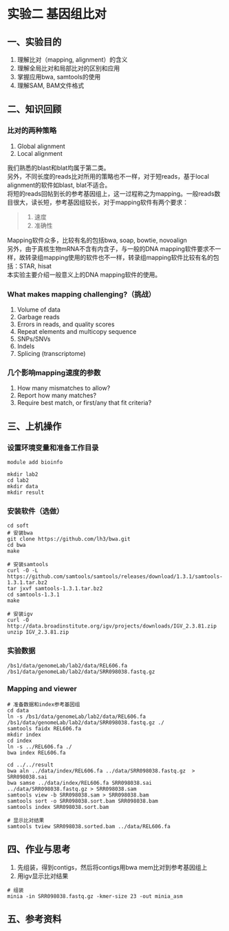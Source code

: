 # 实验二 基因组比对  
## 一、实验目的  
1. 理解比对（mapping, alignment）的含义  
2. 理解全局比对和局部比对的区别和应用  
3. 掌握应用bwa, samtools的使用  
4. 理解SAM, BAM文件格式  

## 二、知识回顾  

### 比对的两种策略  
1. Global alignment
2. Local alignment

我们熟悉的blast和blat均属于第二类。   
另外，不同长度的reads比对所用的策略也不一样，对于短reads，基于local alignment的软件如blast, blat不适合。  
将短的reads回帖到长的参考基因组上，这一过程称之为mapping。一般reads数目很大，读长短，参考基因组较长，对于mapping软件有两个要求：

> 1. 速度
> 2. 准确性
 
Mapping软件众多，比较有名的包括bwa, soap, bowtie, novoalign  
另外，由于真核生物mRNA不含有内含子，与一般的DNA mapping软件要求不一样，故转录组mapping使用的软件也不一样，转录组mapping软件比较有名的包括：STAR, hisat  
本实验主要介绍一般意义上的DNA mapping软件的使用。  

### What makes mapping challenging?（挑战）
1. Volume of data
2. Garbage reads
3. Errors in reads, and quality scores
4. Repeat elements and multicopy sequence
5. SNPs/SNVs
6. Indels
7. Splicing (transcriptome)

### 几个影响mapping速度的参数  
1. How many mismatches to allow?
2. Report how many matches?
3. Require best match, or first/any that fit criteria?

## 三、上机操作  
### 设置环境变量和准备工作目录  
```
module add bioinfo

mkdir lab2
cd lab2
mkdir data
mkdir result
```
### 安装软件（选做）  
```
cd soft
# 安装bwa
git clone https://github.com/lh3/bwa.git
cd bwa 
make

# 安装samtools
curl -O -L https://github.com/samtools/samtools/releases/download/1.3.1/samtools-1.3.1.tar.bz2
tar jxvf samtools-1.3.1.tar.bz2
cd samtools-1.3.1
make

# 安装igv
curl -O http://data.broadinstitute.org/igv/projects/downloads/IGV_2.3.81.zip
unzip IGV_2.3.81.zip
``` 

### 实验数据  
```
/bs1/data/genomeLab/lab2/data/REL606.fa
/bs1/data/genomeLab/lab2/data/SRR098038.fastq.gz
```
### Mapping and viewer  
```
# 准备数据和index参考基因组
cd data
ln -s /bs1/data/genomeLab/lab2/data/REL606.fa /bs1/data/genomeLab/lab2/data/SRR098038.fastq.gz ./
samtools faidx REL606.fa
mkdir index
cd index
ln -s ../REL606.fa ./
bwa index REL606.fa

cd ../../result
bwa aln ../data/index/REL606.fa ../data/SRR098038.fastq.gz  > SRR098038.sai
bwa samse ../data/index/REL606.fa SRR098038.sai ../data/SRR098038.fastq.gz > SRR098038.sam
samtools view -b SRR098038.sam > SRR098038.bam
samtools sort -o SRR098038.sort.bam SRR098038.bam
samtools index SRR098038.sort.bam

# 显示比对结果  
samtools tview SRR098038.sorted.bam ../data/REL606.fa

```
## 四、作业与思考  
1. 先组装，得到contigs，然后将contigs用bwa mem比对到参考基因组上  
2. 用igv显示比对结果   

```
# 组装
minia -in SRR098038.fastq.gz -kmer-size 23 -out minia_asm

```
## 五、参考资料  


